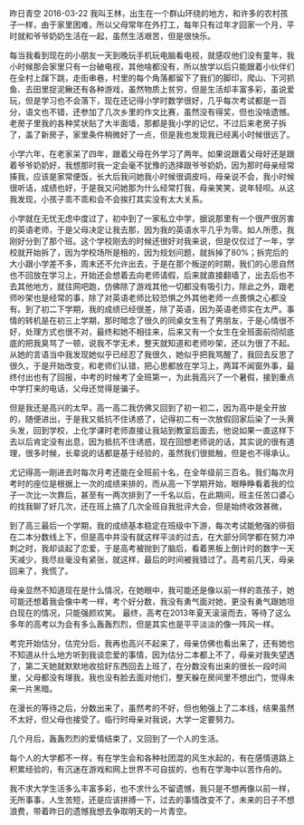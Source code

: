 昨日青空
2016-03-22
我叫王林，出生在一个群山环绕的地方，和许多的农村孩子一样，由于家里困难，所以父母常年在外打工，每年只有过年才回家一个月，平时就和爷爷奶奶生活在一起，虽然生活艰苦，但是很快乐。

每当我看到现在的小朋友一天到晚玩手机玩电脑看电视，就感叹他们没有童年，我小时候那会家里只有一台破电视，其他啥都没有，所以放学以后只能跟着小伙伴们在全村上蹿下跳，走街串巷，村里的每个角落都留下了我们的脚印，爬山、下河抓鱼、去田里捉泥鳅还有各种游戏，虽然物质上贫穷，但是生活却丰富多彩，虽说爱玩，但是学习也不会落下，现在还记得小学时数学很好，几乎每次考试都是一百分，语文也不错，还参加了几次乡里的作文比赛，虽然没有得奖，但也没啥遗憾。老房子里我的各种奖状贴了大半面墙，那都是我小学的记忆，不过后来老房子拆了，盖了新房子，家里条件稍微好了一点，但是我也发现我已经离小时候很远了。

小学六年，在老家呆了四年，跟着父母在外学习了两年。如果说跟着父母好还是跟着爷爷奶奶好，我想那时我一定会毫不犹豫的选择跟爷爷奶奶，因为那时母亲经常揍我，应该是家常便饭，长大后我问她我小时候很调皮吗，母亲说不会，我小时候很听话，成绩也好，于是我又问她那为什么经常打我，母亲笑笑，说年轻呗。从这我发现，小孩子乖不乖和会不会挨打其实没有太大关系。

小学就在无忧无虑中度过了，初中到了一家私立中学，据说那里有一个很严很厉害的英语老师，于是父母决定让我去那，因为我的英语水平几乎为零。如人所愿，我刚好分到了那个班。这个学校刚去的时候还很好对我来说，但是仅仅过了一年，学校就开始拆了，因为学校场所是租的，因为规划问题，就拆掉了80%；拆完后的大小跟小学差不多，周末还不允许出去，于是在那个叛逆的时期，我们的心思自然也不回放在学习上，开始还会想着去向老师请假，后来就直接翻墙了，出去后也不去其他地方，就往网吧跑，仿佛除了游戏其他一切都没有吸引力，除此之外，跟老师吵架也是经常的事，除了对英语老师比较恐惧之外其他老师一点畏惧之心都没有。到了初二下学期，我的成绩已经很差，除了英语，因为英语老师实在太严。事情的转机是在初三上学期，那时暗念了很久的同桌女生有了男朋友，于是心情很不好，处理方式也很不对，最终和她不相往来，后来又有一个女生在全班面前彻彻底底的把我臭骂了一顿，说我不学无术，整天就知道和老师吵架，还以为很了不起。从她的言语当中我发现她似乎已经忍了我很久，她似乎把我骂醒了，我回去反思了很久，于是开始改变，和老师们认错，把心思都放在学习上，两耳不闻窗外事，最终付出也有了回报，中考的时候考了全班第一，为此我高兴了一个暑假，接到重点中学打来的电话，父母还觉得是骗子。

但是我还是高兴的太早，高一高二我仿佛又回到了初一初二，因为高中是全开放的，随便进出，于是我又抵抗不住诱惑了，记得初二有一次放假回家后染了一头黄头发，回到学校，上化学课时老师直接让我站到教室后面去，他说如果一直这样下去以后肯定没有出息，因为抵抗不住诱惑，现在回想老师说的话，其实说的很有道理，很多时候，长辈说的话都是基于经验的，虽然我们很抵触，但是也不得承认。

尤记得高一刚进去时每次月考还能在全班前十名，在全年级前三百名。我们每次月考时的座位是根据上一次的成绩来排的，而从高一下学期开始，眼睁睁看着我的位子一次比一次靠后，甚至有一两次排到了一千名以后，在此期间，班主任苦口婆心的找我聊了好几次，还在班上搞了几次全班自我批评大会，但是始终收效甚微，

到了高三最后一个学期，我的成绩基本稳定在班级中下游，每次考试能勉强的徘徊在二本分数线上下，但是高中并没有就这样平淡的过去，在大部分同学都在努力冲刺之时，我却谈起了恋爱，于是高考被抛到了脑后，看着黑板上倒计时的数字一天天减少，我尽丝毫没有紧张，就这样，最后的时间被我错过了。高考前几天，母亲回来了，我慌了。

母亲显然不知道现在是什么情况，在她眼中，我可能还是像以前一样的乖孩子，她可能还想着我会像中考一样，考个好分数，我没有勇气面对她，更没有勇气跟她坦白现在的情况，只能强颜欢笑。 最终，高考在2013年夏天滚滚而去，等待了这么多年的高考以为会有多么轰轰烈烈，但是其实也是平平淡淡的像一阵风一样。

考完开始估分，估完分后，我再也高兴不起来了，母亲仿佛也看出来了，还有她也不知道从什么地方听到我谈恋爱的事情，因为估分二本都上不了，母亲对我失望透了，第二天她就默默地收拾好东西回去上班了，在分数没有出来的很长一段时间里，父母都没有理我，我也没有脸去面对他们，整天躲在房间里不想出门，觉得未来一片黑暗。

在漫长的等待之后，分数出来了，虽然考的不好，但也勉强上了二本线，结果虽然不太好，但父母也接受了。临行时母亲对我说，大学一定要努力。

几个月后，轰轰烈烈的爱情结束了，又回到了一个人的生活。

每个人的大学都不一样，有在学生会和各种社团混的风生水起的，有在感情道路上积累经验的，有沉迷在游戏和网上世界不可自拔的，也有在学海中以苦作舟的。

我不求大学生活多么丰富多彩，也不求什么不留遗憾，我只是不想再像以前一样，无所事事，人生苦短，还是应该拼搏一下，过去的事情改变不了，未来的日子不想浪费，带着昨日的遗憾我想去争取明天的一片青空。